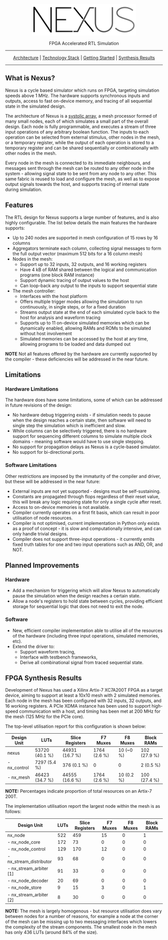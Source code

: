 <p align="center">
    <img src="./docs/images/logo_small.png">
</p>

<p align="center">
    FPGA Accelerated RTL Simulation
</p>

---

<p align="center">
    <a href="./docs/architecture.md">Architecture</a> | <a href="./docs/tech_stack.md">Technology Stack</a> | <a href="./docs/getting_started.md">Getting Started</a> | <a href="#fpga-synthesis-results">Synthesis Results</a>
</p>

---

## What is Nexus?

Nexus is a cycle based simulator which runs on FPGA, targeting simulation speeds
above 1 MHz. The hardware supports synchronous inputs and outputs, access to fast
on-device memory, and tracing of all sequential state in the simulated design.

The architecture of Nexus is a [systolic array](https://en.wikipedia.org/wiki/Systolic_array),
a mesh processor formed of many small nodes, each of which simulates a small part
of the overall design. Each node is fully programmable, and executes a stream of
three input operations of any arbitrary boolean function. The inputs to each
operation can be selected from external stimulus, other nodes in the mesh, or a
temporary register, while the output of each operation is stored to a temporary
register and can be shared sequentially or combinationally with other nodes in
the mesh.

Every node in the mesh is connected to its immediate neighbours, and messages
sent through the mesh can be routed to any other node in the system -  allowing
signal state to be sent from any node to any other. This same fabric is reused to
load and configure the mesh, as well as to expose output signals towards the host,
and supports tracing of internal state during simulation.

## Features

The RTL design for Nexus supports a large number of features, and is also highly
configurable. The list below details the main features the hardware supports:

 * Up to 240 nodes are supported in mesh configuration of 15 rows by 16 columns
 * Aggregators terminate each column, collecting signal messages to form the full
   output vector (maximum 512 bits for a 16 column mesh)
 * Nodes in the mesh:
   * Support up to 32 inputs, 32 outputs, and 16 working registers
   * Have 4 kB of RAM shared between the logical and communication programs (one
     block RAM instance)
   * Support dynamic tracing of output values to the host
   * Can loop-back any output to the inputs to support sequential state
 * The mesh controller:
   * Interfaces with the host platform
   * Offers multiple trigger modes allowing the simulation to run continuously,
     in single steps, or for a fixed duration
   * Streams output state at the end of each simulated cycle back to the host
     for analysis and waveform tracing
   * Supports up to 11 on-device simulated memories which can be dynamically
     enabled, allowing RAMs and ROMs to be simulated without host involvement
   * Simulated memories can be accessed by the host at any time, allowing programs
     to be loaded and data dumped out

**NOTE** Not all features offered by the hardware are currently supported by the
compiler - these deficiencies will be addressed in the near future.

## Limitations
### Hardware Limitations

The hardware does have some limitations, some of which can be addressed in future
revisions of the design:

 * No hardware debug triggering exists - if simulation needs to pause when the
   design reaches a certain state, then software will need to single step the
   simulation which is inefficient and slow.
 * While columns can be selectively triggered, there is no hardware support for
   sequencing different columns to simulate multiple clock domains - meaning
   software would have to use single stepping.
 * No support for propagation delays as Nexus is a cycle-based simulator.
 * No support for bi-directional ports.

### Software Limitations

Other restrictions are imposed by the immaturity of the compiler and driver, but
these will be addressed in the near future:

 * External inputs are not yet supported - designs must be self-sustaining.
 * Constants are propagated through flops regardless of their reset value, this
   will break any logic requiring state for only a single cycle after reset.
 * Access to on-device memories is not available.
 * Compiler currently operates on a first fit basis, which can result in poor
   utilisation of node resources.
 * Compiler is not optimised, current implementation in Python only exists as a
   proof of concept - it is slow and computationally intensive, and can only
   handle trivial designs.
 * Compiler does not support three-input operations - it currently emits fixed
   truth tables for one and two input operations such as AND, OR, and NOT.

## Planned Improvements

### Hardware

 * Add a mechanism for triggering which will allow Nexus to automatically pause
   the simulation when the design reaches a certain state.
 * Allow a node's registers to hold state between cycles, providing efficient
   storage for sequential logic that does not need to exit the node.

### Software

 * New, efficient compiler implementation able to utilise all of the resources
   of the hardware (including three input operations, simulated memories, etc).
 * Extend the driver to:
   * Support waveform tracing,
   * Interface with testbench frameworks,
   * Derive all combinational signal from traced sequential state.

## FPGA Synthesis Results

Development of Nexus has used a Xilinx Artix-7 XC7A200T FPGA as a target device,
aiming to support at least a 10x10 mesh with 2 simulated memories. Each node in
the mesh has been configured with 32 inputs, 32 outputs, and 16 working registers.
A PCIe XDMA instance has been used to support high-speed communication with a host,
and timing has been met at 200 MHz for the mesh (125 MHz for the PCIe core).

The top-level utilisation report for this configuration is shown below:

| Design Unit  | LUTs           | Slice Registers | F7 Muxes     | F8 Muxes   | Block RAMs   |
|--------------|----------------|-----------------|--------------|------------|--------------|
| nexus        | 53720 (40.1 %) | 44931 (16.7 %)  | 1764 (2.6 %) | 10 (~0 %)  | 102 (27.9 %) |
| - nx_control | 7297   (5.4 %) | 376    (0.1 %)  | 0            | 0          | 2    (0.5 %) |
| - nx_mesh    | 46423 (34.7 %) | 44555 (16.6 %)  | 1764 (2.6 %) | 10 (0.2 %) | 100 (27.4 %) |

**NOTE:** Percentages indicate proportion of total resources on an Artix-7 200T.

The implementation utilisation report the largest node within the mesh is as follows:

| Design Unit             | LUTs | Slice Registers | F7 Muxes | F8 Muxes | Block RAMs |
|-------------------------|------|-----------------|----------|----------|------------|
| nx_node                 | 522  | 459             | 15       | 0        | 1          |
| - nx_node_core          | 172  | 73              | 0        | 0        | 0          |
| - nx_node_control       | 129  | 170             | 12       | 0        | 0          |
| - nx_stream_distributor | 93   | 68              | 0        | 0        | 0          |
| - nx_stream_arbiter [1] | 91   | 33              | 0        | 0        | 0          |
| - nx_node_decoder       | 20   | 69              | 0        | 0        | 0          |
| - nx_node_store         | 9    | 15              | 3        | 0        | 1          |
| - nx_stream_arbiter [2] | 8    | 30              | 0        | 0        | 0          |

**NOTE:** The mesh is largely homogenous - but resource utilisation does vary
between nodes for a number of reasons, for example a node at the corner of the
mesh can be missing up to two messaging interfaces which lowers the complexity
of the stream components. The smallest node in the mesh has only 436 LUTs (around
84% of the size).
